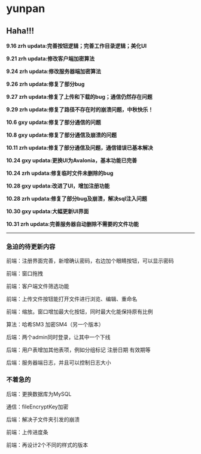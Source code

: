 # yunpan

## Haha!!!

**9.16 zrh updata:完善按钮逻辑；完善工作目录逻辑；美化UI**

**9.21 zrh updata:修改客户端加密算法**

**9.24 zrh updata:修改服务器端加密算法**

**9.26 zrh updata:修复了部分bug**

**9.27 zrh updata:修复了上传和下载的bug；通信仍然存在问题**

**9.29 zrh updata:修复了路径不存在时的崩溃问题，中秋快乐！**

**10.6 gxy updata:修复了部分通信的问题**

**10.8 gxy updata:修复了部分通信及崩溃的问题**

**10.11 zrh updata:修复了部分通信及问题，通信错误已基本解决**

**10.24 gxy updata:更换UI为Avalonia，基本功能已完善**

**10.24 zrh updata:修复临时文件未删除的bug**

**10.28 gxy updata:改进了UI，增加注册功能**

**10.28 zrh updata:修复了部分bug及崩溃，解决sql注入问题**

**10.30 gxy updata:大幅更新UI界面**

**10.31 zrh updata:完善服务器自动删除不需要的文件功能**

---
### 急迫的待更新内容

前端：注册界面完善，新增确认密码，右边加个眼睛按钮，可以显示密码

前端：窗口拖拽

前端：客户端文件筛选功能

前端：上传文件按钮能打开文件进行浏览、编辑、重命名

前端：缩放。窗口增加最大化按钮，同时最大化能保持原有比例

算法：哈希SM3 加密SM4（另一个版本）

后端：两个admin同时登录，让其中一个下线

后端：用户表增加其他表项，例如分组标记 注册日期 有效期等

后端：服务器端日志，并且可以控制日志大小


### 不着急的

后端：更换数据库为MySQL

通信：fileEncryptKey加密

后端：解决子文件夹引发的崩溃

前端：上传进度条

前端：再设计2个不同的样式的版本



